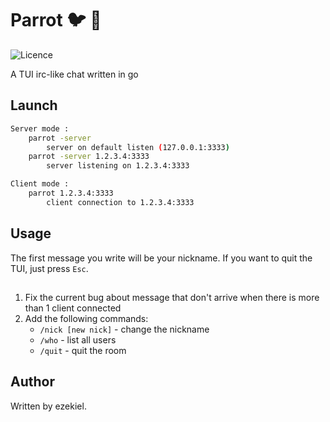 # Parrot :bird: :speech_balloon:
![Licence](https://img.shields.io/badge/License-GPL-brightgreen)

A TUI irc-like chat written in go

## Launch
```Bash
Server mode :
    parrot -server
        server on default listen (127.0.0.1:3333)
    parrot -server 1.2.3.4:3333
        server listening on 1.2.3.4:3333

Client mode :
    parrot 1.2.3.4:3333
        client connection to 1.2.3.4:3333
```

## Usage
The first message you write will be your nickname. If you want to quit the TUI, just press `Esc`.

## 
1. Fix the current bug about message that don't arrive when there is more than 1 client connected
1. Add the following commands:
    * `/nick [new nick]` - change the nickname
    * `/who` - list all users
    * `/quit` - quit the room

## Author
Written by ezekiel.
